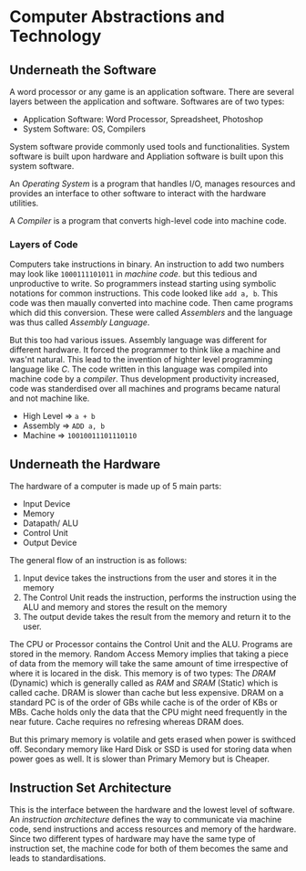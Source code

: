 # Computer Abstractions and Technology

## Underneath the Software

A word processor or any game is an application software. There are several layers between the application and software. Softwares are of two types:

* Application Software: Word Processor, Spreadsheet, Photoshop
* System Software: OS, Compilers

System software provide commonly used tools and functionalities. System software is built upon hardware and Appliation software is built upon this system software.

An _Operating System_ is a program that handles I/O, manages resources and provides an interface to other software to interact with the hardware utilities.

A _Compiler_ is a program that converts high-level code into machine code.

### Layers of Code
Computers take instructions in binary. An instruction to add two numbers may look like ```1000111101011``` in _machine code_. but this tedious and unproductive to write. So programmers instead starting using symbolic notations for common instructions. This code looked like ```add a, b```. This code was then maually converted into machine code. Then came programs which did this conversion. These were called _Assemblers_ and the language was thus called _Assembly Language_.

 But this too had various issues. Assembly language was different for different hardware. It forced the programmer to think like a machine and was'nt natural. This lead to the invention of highter level programming language like _C_. The code written in this language was compiled into machine code by a _compiler_. Thus development productivity increased, code was standerdised over all machines and programs became natural and not machine like.

 * High Level => ```a + b```
 * Assembly => ```ADD a, b```
 * Machine => ```10010011101110110```

## Underneath the Hardware

The hardware of a computer is made up of 5 main parts:

* Input Device
* Memory
* Datapath/ ALU
* Control Unit
* Output Device

The general flow of an instruction is as follows:
1. Input device takes the instructions from the user and stores it in the memory
2. The Control Unit reads the instruction, performs the instruction using the ALU and memory and stores the result on the memory
3. The output devide takes the result from the memory and return it to the user.

The CPU or Processor contains the Control Unit and the ALU. Programs are stored in the memory. Random Access Memory implies that taking a piece of data from the memory will take the same amount of time irrespective of where it is locared in the disk. This memory is of two types: The _DRAM_ (Dynamic) which is generally called as _RAM_ and _SRAM_ (Static) which is called cache. DRAM is slower than cache but less expensive. DRAM on a standard PC is of the order of GBs while cache is of the order of KBs or MBs. Cache holds only the data that the CPU might need frequently in the near future. Cache requires no refresing whereas DRAM does.

But this primary memory is volatile and gets erased when power is swithced off. Secondary memory like Hard Disk or SSD is used for storing data when  power goes as well. It is slower than Primary Memory but is Cheaper.

## Instruction Set Architecture

This is the interface between the hardware and the lowest level of software. An _instruction architecture_ defines the way to communicate via machine code, send instructions and access resources and memory of the hardware. Since two different types of hardware may have the same type of instruction set, the machine code for both of them becomes the same and leads to standardisations.